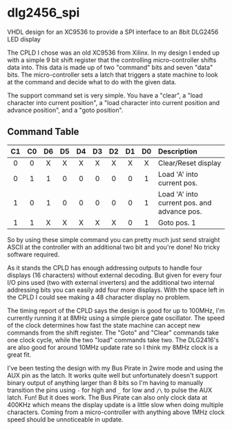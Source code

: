 # dlg2456_spi
VHDL design for an XC9536 to provide a SPI interface to an 8bit DLG2456 LED display

The CPLD I chose was an old XC9536 from Xilinx. In my design I ended up with a simple 9 bit shift register that the controlling micro-controller shifts data into. This data is made up of two "command" bits and seven "data" bits. The micro-controller sets a latch that triggers a state machine to look at the command and decide what to do with the given data.

The support command set is very simple. You have a "clear", a "load character into current position", a "load character into current position and advance position", and a "goto position".

## Command Table
| C1 | C0 | D6 | D5 | D4 | D3 | D2 | D1 | D0 | Description                        |
|:--:|:--:|:--:|:--:|:--:|:--:|:--:|:--:|:--:|:-----------------------------------|
| 0 | 0 | X | X | X | X | X | X | X | Clear/Reset display                         |
| 0 | 1 | 1 | 0 | 0 | 0 | 0 | 0 | 1 | Load 'A' into current pos.                  |
| 1 | 0 | 1 | 0 | 0 | 0 | 0 | 0 | 1 | Load 'A' into current pos. and advance pos. |
| 1 | 1 | X | X | X | X | X | 0 | 1 | Goto pos. 1                                 | 

So by using these simple command you can pretty much just send straight ASCII at the controller with an additional two bit and you're done! No tricky software required.

As it stands the CPLD has enough addressing outputs to handle four displays (16 characters) without external decoding. But given for every four I/O pins used (two with external inverters) and the additional two internal addressing bits you can easily add four more displays. With the space left in the CPLD I could see making a 48 character display no problem.

The timing report of the CPLD says the design is good for up to 100MHz, I'm currently running it at 8MHz using a simple pierce gate oscillator. The speed of the clock determines how fast the state machine can accept new commands from the shift register. The "Goto" and "Clear" commands take one clock cycle, while the two "load" commands take two. The DLG2416's are also good for around 10MHz update rate so I think my 8MHz clock is a great fit.

I've been testing the design with my Bus Pirate in 2wire mode and using the AUX pin as the latch. It works quite well but unfortunately doesn't support binary output of anything larger than 8 bits so I'm having to manually transition the pins using `-` for high and `_` for low and `/\` to pulse the AUX latch. Fun! But it does work. The Bus Pirate can also only clock data at 400KHz which means the display update is a little slow when doing multiple characters. Coming from a micro-controller with anything above 1MHz clock speed should be unnoticeable in update.
